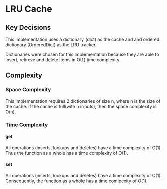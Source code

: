 # LRU Cache

## Key Decisions

This implementation uses a dictionary (dict) as the cache and and ordered dictionary (OrderedDict) as the LRU tracker.

Dictionaries were chosen for this implementation because they are able to insert, retireve and delete items in O(1) time complexity.


## Complexity

### Space Complexity

This implementation requires 2 dictionaries of size n, where n is the size of the cache. if the cache is full(with n inputs), then the space complexity is O(n).

### Time Complexity

#### get

All operations (inserts, lookups and deletes) have a time complexity of O(1). Thus the function as a whole has a time complexity of O(1).

#### set

All operations (inserts, lookups and deletes) have a time complexity of O(1). Consequently, the function as a whole has a time comlpexity of O(1).
